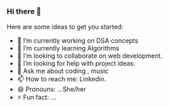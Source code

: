### Hi there 👋


Here are some ideas to get you started:

- 🔭 I’m currently working on DSA concepts
- 🌱 I’m currently learning Algorithms
- 👯 I’m looking to collaborate on web development.
- 🤔 I’m looking for help with project ideas.
- 💬 Ask me about coding , music
- 📫 How to reach me: Linkedin.
- 😄 Pronouns: ...She/her
- ⚡ Fun fact: ...

